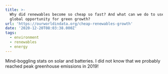 ```yaml
---
title: >-
  Why did renewables become so cheap so fast? And what can we do to use this
  global opportunity for green growth?
url: 'https://ourworldindata.org/cheap-renewables-growth'
date: '2020-12-20T08:03:38.000Z'
tags:
  - environment
  - renewables
  - energy
---
```

Mind-boggling stats on solar and batteries. I did not know that we probably reached peak greenhouse emissions in 2019!
